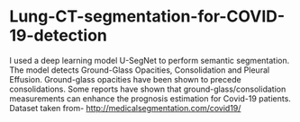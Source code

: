 # Lung-CT-segmentation-for-COVID-19-detection
I used a deep learning model U-SegNet to perform semantic segmentation. The model detects Ground-Glass Opacities, Consolidation and Pleural Effusion. Ground-glass opacities have been shown to precede consolidations. Some reports have shown that ground-glass/consolidation measurements can enhance the prognosis estimation for Covid-19 patients.
Dataset taken from- http://medicalsegmentation.com/covid19/
